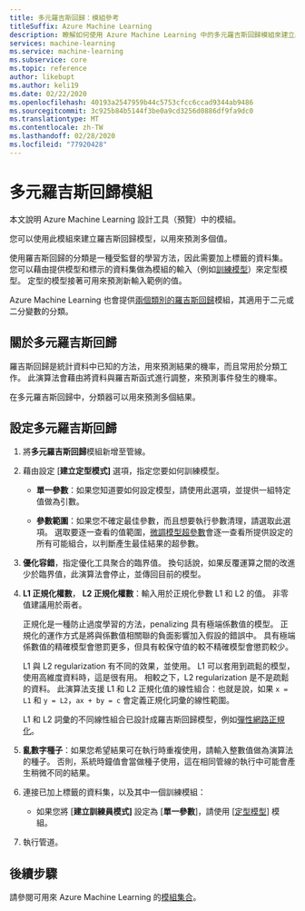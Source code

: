 ```yaml
---
title: 多元羅吉斯回歸：模組參考
titleSuffix: Azure Machine Learning
description: 瞭解如何使用 Azure Machine Learning 中的多元羅吉斯回歸模組來建立羅吉斯回歸模型，以用來預測多個值。
services: machine-learning
ms.service: machine-learning
ms.subservice: core
ms.topic: reference
author: likebupt
ms.author: keli19
ms.date: 02/22/2020
ms.openlocfilehash: 40193a2547959b44c5753cfcc6ccad9344ab9486
ms.sourcegitcommit: 3c925b84b5144f3be0a9cd3256d0886df9fa9dc0
ms.translationtype: MT
ms.contentlocale: zh-TW
ms.lasthandoff: 02/28/2020
ms.locfileid: "77920428"
---
```

# <a name="multiclass-logistic-regression-module"></a>多元羅吉斯回歸模組

本文說明 Azure Machine Learning 設計工具（預覽）中的模組。

您可以使用此模組來建立羅吉斯回歸模型，以用來預測多個值。

使用羅吉斯回歸的分類是一種受監督的學習方法，因此需要加上標籤的資料集。 您可以藉由提供模型和標示的資料集做為模組的輸入（例如[訓練模型](./train-model.md)）來定型模型。 定型的模型接著可用來預測新輸入範例的值。

Azure Machine Learning 也會提供[兩個類別的羅吉斯回歸](./two-class-logistic-regression.md)模組，其適用于二元或二分變數的分類。

## <a name="about-multiclass-logistic-regression"></a>關於多元羅吉斯回歸

羅吉斯回歸是統計資料中已知的方法，用來預測結果的機率，而且常用於分類工作。 此演算法會藉由將資料與羅吉斯函式進行調整，來預測事件發生的機率。 

在多元羅吉斯回歸中，分類器可以用來預測多個結果。

## <a name="configure-a-multiclass-logistic-regression"></a>設定多元羅吉斯回歸

1. 將**多元羅吉斯回歸**模組新增至管線。

2. 藉由設定 [**建立定型模式]** 選項，指定您要如何訓練模型。

    + **單一參數**：如果您知道要如何設定模型，請使用此選項，並提供一組特定值做為引數。

    + **參數範圍**：如果您不確定最佳參數，而且想要執行參數清理，請選取此選項。 選取要逐一查看的值範圍，[微調模型超參數](tune-model-hyperparameters.md)會逐一查看所提供設定的所有可能組合，以判斷產生最佳結果的超參數。  

3. **優化容錯**，指定優化工具聚合的臨界值。 換句話說，如果反覆運算之間的改進少於臨界值，此演算法會停止，並傳回目前的模型。

4. **L1 正規化權數**， **L2 正規化權數**：輸入用於正規化參數 L1 和 L2 的值。 非零值建議用於兩者。

    正規化是一種防止過度學習的方法，penalizing 具有極端係數值的模型。 正規化的運作方式是將與係數值相關聯的負面影響加入假設的錯誤中。 具有極端係數值的精確模型會懲罰更多，但具有較保守值的較不精確模型會懲罰較少。

     L1 與 L2 regularization 有不同的效果，並使用。 L1 可以套用到疏鬆的模型，使用高維度資料時，這是很有用。 相較之下，L2 regularization 是不是疏鬆的資料。  此演算法支援 L1 和 L2 正規化值的線性組合：也就是說，如果 `x = L1` 和 `y = L2`，`ax + by = c` 會定義正規化詞彙的線性範圍。

     L1 和 L2 詞彙的不同線性組合已設計成羅吉斯回歸模型，例如[彈性網路正規化](https://wikipedia.org/wiki/Elastic_net_regularization)。

6. **亂數字種子**：如果您希望結果可在執行時重複使用，請輸入整數值做為演算法的種子。 否則，系統時鐘值會當做種子使用，這在相同管線的執行中可能會產生稍微不同的結果。

8. 連接已加上標籤的資料集，以及其中一個訓練模組：

    + 如果您將 [**建立訓練員模式]** 設定為 [**單一參數**]，請使用 [[定型模型](./train-model.md)] 模組。

9. 執行管道。



## <a name="next-steps"></a>後續步驟

請參閱可用來 Azure Machine Learning 的[模組集合](module-reference.md)。 
